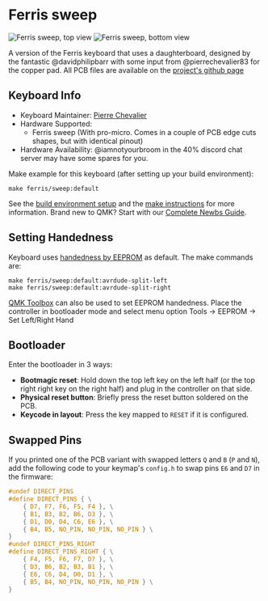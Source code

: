 # Ferris sweep

![Ferris sweep, top view](https://i.imgur.com/5qCZUv6h.jpg)
![Ferris sweep, bottom view](https://i.imgur.com/ZC47CJth.jpg)

A version of the Ferris keyboard that uses a daughterboard, designed by the fantastic @davidphilipbarr with some input from @pierrechevalier83 for the copper pad. All PCB files are available on the [project's github page](https://github.com/davidphilipbarr/Sweep)

## Keyboard Info

* Keyboard Maintainer: [Pierre Chevalier](https://github.com/pierrechevalier83)
* Hardware Supported:
	* Ferris sweep (With pro-micro. Comes in a couple of PCB edge cuts shapes, but with identical pinout)
* Hardware Availability: @iamnotyourbroom in the 40% discord chat server may have some spares for you.

Make example for this keyboard (after setting up your build environment):

    make ferris/sweep:default

See the [build environment setup](https://docs.qmk.fm/#/getting_started_build_tools) and the [make instructions](https://docs.qmk.fm/#/getting_started_make_guide) for more information. Brand new to QMK? Start with our [Complete Newbs Guide](https://docs.qmk.fm/#/newbs).

## Setting Handedness

Keyboard uses [handedness by EEPROM](https://docs.qmk.fm/#/feature_split_keyboard?id=handedness-by-eeprom) as default. The make commands are:

    make ferris/sweep:default:avrdude-split-left
    make ferris/sweep:default:avrdude-split-right

[QMK Toolbox](http://qmk.fm/toolbox) can also be used to set EEPROM handedness. Place the controller in bootloader mode and select menu option Tools -> EEPROM -> Set Left/Right Hand

## Bootloader

Enter the bootloader in 3 ways:

* **Bootmagic reset**: Hold down the top left key on the left half (or the top right right key on the right half) and plug in the controller on that side.
* **Physical reset button**: Briefly press the reset button soldered on the PCB.
* **Keycode in layout**: Press the key mapped to `RESET` if it is configured.

## Swapped Pins

If you printed one of the PCB variant with swapped letters `Q` and `B` (`P` and `N`), add the following code to your keymap's `config.h` to swap pins `E6` and `D7` in the firmware:
```c
#undef DIRECT_PINS
#define DIRECT_PINS { \
    { D7, F7, F6, F5, F4 }, \
    { B1, B3, B2, B6, D3 }, \
    { D1, D0, D4, C6, E6 }, \
    { B4, B5, NO_PIN, NO_PIN, NO_PIN } \
}
#undef DIRECT_PINS_RIGHT
#define DIRECT_PINS_RIGHT { \
    { F4, F5, F6, F7, D7 }, \
    { D3, B6, B2, B3, B1 }, \
    { E6, C6, D4, D0, D1 }, \
    { B5, B4, NO_PIN, NO_PIN, NO_PIN } \
}
```
